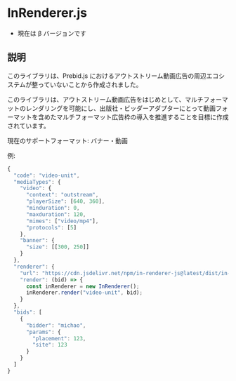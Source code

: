 # InRenderer.js

- 現在は β バージョンです

## 説明

このライブラリは、Prebid.js におけるアウトストリーム動画広告の周辺エコシステムが整っていないことから作成されました。

このライブラリは、アウトストリーム動画広告をはじめとして、マルチフォーマットのレンダリングを可能にし、出版社・ビッダーアダプターにとって動画フォーマットを含めたマルチフォーマット広告枠の導入を推進することを目標に作成されています。

現在のサポートフォーマット: バナー・動画

例:

```javascript
{
  "code": "video-unit",
  "mediaTypes": {
    "video": {
      "context": "outstream",
      "playerSize": [640, 360],
      "minduration": 0,
      "maxduration": 120,
      "mimes": ["video/mp4"],
      "protocols": [5]
    },
    "banner": {
      "size": [[300, 250]]
    }
  },
  "renderer": {
    "url": "https://cdn.jsdelivr.net/npm/in-renderer-js@latest/dist/in-renderer.umd.min.js",
    "render": (bid) => {
      const inRenderer = new InRenderer();
      inRenderer.render("video-unit", bid);
    }
  },
  "bids": [
    {
      "bidder": "michao",
      "params": {
        "placement": 123,
        "site": 123
      }
    }
  ]
}
```
